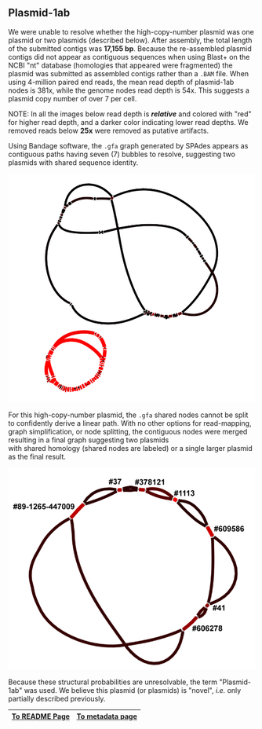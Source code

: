 ---
---

## Plasmid-1ab

We were unable to resolve whether the high-copy-number plasmid was one plasmid or two plasmids (described below). After assembly, the total length of the submitted contigs was **17,155 bp**. Because the re-assembled plasmid contigs did not appear as contiguous 
sequences when using Blast+ on the NCBI "nt" database (homologies that 
appeared were fragmented) the plasmid was submitted as assembled contigs rather than a
`.BAM` file. When using 4-million paired end reads, the mean read depth of plasmid-1ab nodes is 381x, while the genome nodes read depth is 54x. This suggests a plasmid copy number of over 7 per cell.

NOTE: In all the images below read depth is ***relative*** and colored with "red" for higher read depth, and a darker color indicating lower read depths. We removed reads below **25x** were removed as putative artifacts.

Using Bandage software, the `.gfa` graph generated by SPAdes appears as contiguous paths having seven (7) bubbles to resolve, suggesting two plasmids with  shared sequence identity. 

![between bubbles](/fig/graph0_scaffolding.png) 

For this high-copy-number plasmid, the `.gfa` shared 
nodes cannot be split to confidently derive a linear path. With no other options for 
read-mapping, graph simplification, or node splitting, the contiguous nodes were merged 
resulting in a final graph suggesting two plasmids  
with shared homology (shared nodes are labeled) or a single larger 
plasmid as the final result. 

![our analyses](/fig/Plasmid1ab-simplified_graphs.png) 

Because these structural 
probabilities are unresolvable, the term "Plasmid-1ab" was used. 
We believe this plasmid (or plasmids) 
is "novel", *i.e.* only partially described previously.

| [To README Page](/README.md) | [To metadata page](/metadata.md) |
| --- | --- |



